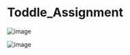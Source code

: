 # Toddle_Assignment

![image](https://github.com/kishanakbari8888/Toddle_Assignment/assets/88237282/c94025c7-7b59-4870-8e41-ab4e0ca239e7)


![image](https://github.com/kishanakbari8888/Toddle_Assignment/assets/88237282/291798f2-8ee3-4f0b-879d-baade99f7efd)

